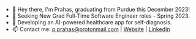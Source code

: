 - 👋 Hey there, I'm Prahas, graduating from Purdue this December 2023!
- 🌱 Seeking New Grad Full-Time Software Engineer roles - Spring 2023.
- 🏥 Developing an AI-powered healthcare app for self-diagnosis.
- 📫 Contact me: p.prahas@protonmail.com | <a href="https://pprahas.com/" target="_blank">Website</a> | <a href="https://www.linkedin.com/in/pprahas/" target="_blank">LinkedIn</a>
